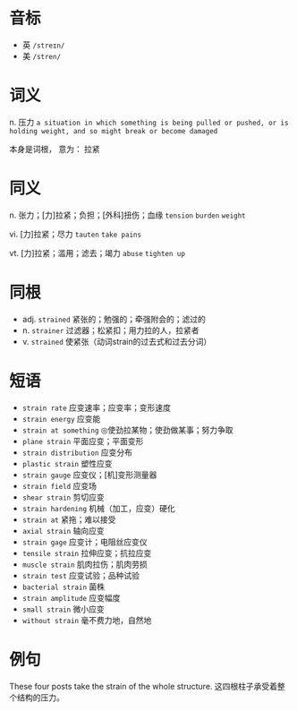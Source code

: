 # 音标

- 英 `/streɪn/`
- 美 `/stren/`

# 词义

n. 压力
`a situation in which something is being pulled or pushed, or is holding weight, and so might break or become damaged`



本身是词根， 意为： 拉紧

# 同义

n. 张力；[力]拉紧；负担；[外科]扭伤；血缘
`tension` `burden` `weight`

vi. [力]拉紧；尽力
`tauten` `take pains`

vt. [力]拉紧；滥用；滤去；竭力
`abuse` `tighten up`

# 同根

- adj. `strained` 紧张的；勉强的；牵强附会的；滤过的
- n. `strainer` 过滤器；松紧扣；用力拉的人，拉紧者
- v. `strained` 使紧张（动词strain的过去式和过去分词）

# 短语

- `strain rate` 应变速率；应变率；变形速度
- `strain energy` 应变能
- `strain at something` ◎使劲拉某物；使劲做某事；努力争取
- `plane strain` 平面应变；平面变形
- `strain distribution` 应变分布
- `plastic strain` 塑性应变
- `strain gauge` 应变仪；[机]变形测量器
- `strain field` 应变场
- `shear strain` 剪切应变
- `strain hardening` 机械（加工，应变）硬化
- `strain at` 紧拖；难以接受
- `axial strain` 轴向应变
- `strain gage` 应变计；电阻丝应变仪
- `tensile strain` 拉伸应变；抗拉应变
- `muscle strain` 肌肉拉伤；肌肉劳损
- `strain test` 应变试验；品种试验
- `bacterial strain` 菌株
- `strain amplitude` 应变幅度
- `small strain` 微小应变
- `without strain` 毫不费力地，自然地

# 例句

These four posts take the strain of the whole structure.
这四根柱子承受着整个结构的压力。


